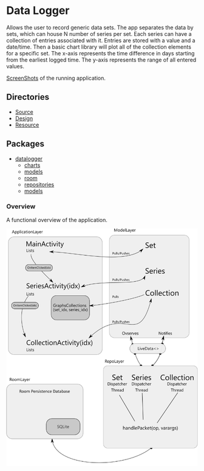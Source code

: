 # Data Logger

Allows the user to record generic data sets. The app separates the data by sets, which can house N number of series per set. Each series can have a collection of entries associated with it. Entries are stored with a value and a date/time. Then a basic chart library will plot all of the collection elements for a specific set. The x-axis represents the time difference in days starting from the earliest logged time. The y-axis represents the range of all entered values.  

[ScreenShots](design/README.md) of the running application.

## Directories

* [Source](https://github.com/CharlesCarley/datalogger/blob/master/app/src/main/java/com/github/charlescarley/datalogger)
* [Design](https://github.com/CharlesCarley/datalogger/blob/master/design)
* [Resource](https://github.com/CharlesCarley/datalogger/blob/master/app/src/main/res)

## Packages

* [datalogger](https://github.com/CharlesCarley/datalogger/blob/master/app/src/main/java/com/github/charlescarley/datalogger)
  * [charts](https://github.com/CharlesCarley/datalogger/blob/master/app/src/main/java/com/github/charlescarley/datalogger/charts)
  * [models](https://github.com/CharlesCarley/datalogger/blob/master/app/src/main/java/com/github/charlescarley/datalogger/models)
  * [room](https://github.com/CharlesCarley/datalogger/blob/master/app/src/main/java/com/github/charlescarley/datalogger/room)
  * [repositories](https://github.com/CharlesCarley/datalogger/blob/master/app/src/main/java/com/github/charlescarley/datalogger/repositories)
  * [models](https://github.com/CharlesCarley/datalogger/blob/master/app/src/main/java/com/github/charlescarley/datalogger/models)

### Overview

A functional overview of the application.

![Setup](design/Overview.svg)
